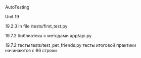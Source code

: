 AutoTesting 

Unit 19


19.2.3 in file   /tests/first_test.py

19.7.2 
библиотека с методами app/api.py

19.7.2
тесты tests/test_pet_friends.py
тесты итоговой практики начинаются с 86 строки
